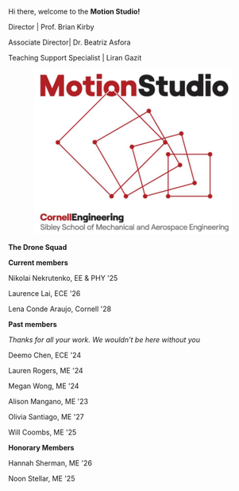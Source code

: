 Hi there, welcome to the **Motion Studio!**

 <p></p>

Director | Prof. Brian Kirby 

Associate Director| Dr. Beatriz Asfora 

Teaching Support Specialist | Liran Gazit


<p align="center">
<img width="400"  alt="Motion Studio" src="https://github.com/cornellmotionstudio/QuadPopUp/blob/master/images/MSlogo.jpg">
</p> 









**The Drone Squad**

**Current members**

Nikolai Nekrutenko, EE & PHY '25

Laurence Lai, ECE '26

Lena Conde Araujo, Cornell '28

**Past members**

_Thanks for all your work. We wouldn’t be here without you_

Deemo Chen, ECE '24

Lauren Rogers, ME '24

Megan Wong, ME '24

Alison Mangano, ME '23

Olivia Santiago, ME '27

Will Coombs, ME '25

**Honorary Members**

Hannah Sherman, ME '26

Noon Stellar,  ME '25


<!--

**Here are some ideas to get you started:**

🙋‍♀️ A short introduction - what is your organization all about?
🌈 Contribution guidelines - how can the community get involved?
👩‍💻 Useful resources - where can the community find your docs? Is there anything else the community should know?
🍿 Fun facts - what does your team eat for breakfast?
🧙 Remember, you can do mighty things with the power of [Markdown](https://docs.github.com/github/writing-on-github/getting-started-with-writing-and-formatting-on-github/basic-writing-and-formatting-syntax)
-->


